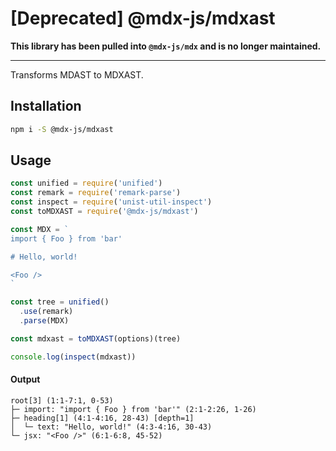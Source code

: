 # [Deprecated] @mdx-js/mdxast

**This library has been pulled into `@mdx-js/mdx` and is no longer maintained.**

---

Transforms MDAST to MDXAST.

## Installation

```sh
npm i -S @mdx-js/mdxast
```

## Usage

```js
const unified = require('unified')
const remark = require('remark-parse')
const inspect = require('unist-util-inspect')
const toMDXAST = require('@mdx-js/mdxast')

const MDX = `
import { Foo } from 'bar'

# Hello, world!

<Foo />
`

const tree = unified()
  .use(remark)
  .parse(MDX)

const mdxast = toMDXAST(options)(tree)

console.log(inspect(mdxast))
```

#### Output

```
root[3] (1:1-7:1, 0-53)
├─ import: "import { Foo } from 'bar'" (2:1-2:26, 1-26)
├─ heading[1] (4:1-4:16, 28-43) [depth=1]
│  └─ text: "Hello, world!" (4:3-4:16, 30-43)
└─ jsx: "<Foo />" (6:1-6:8, 45-52)
```
